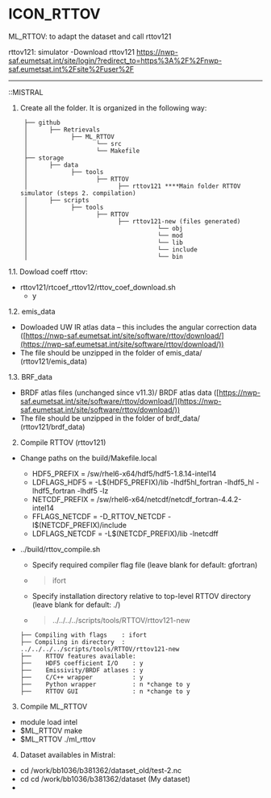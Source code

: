 # ICON_RTTOV


ML_RTTOV: to adapt the dataset and call rttov121

rttov121: simulator
 -Download rttov121 https://nwp-saf.eumetsat.int/site/login/?redirect_to=https%3A%2F%2Fnwp-saf.eumetsat.int%2Fsite%2Fuser%2F

----------
::MISTRAL
1. Create all the folder. It is organized in the following way:
 
        ├── github
        │      ├── Retrievals
        │            ├── ML_RTTOV
        │                   └── src
        │                   └── Makefile
        ├── storage
        │      ├── data
        │            ├── tools
        │                   ├── RTTOV
        │                         ├── rttov121 ****Main folder RTTOV simulator (steps 2. compilation)
        │      ├── scripts
        │            ├── tools
        │                   ├── RTTOV
        │                         ├── rttov121-new (files generated)
        │                                    └── obj
        │                                    └── mod
        │                                    └── lib
        │                                    └── include
        │                                    └── bin


1.1. Dowload coeff rttov:
  - rttov121/rtcoef_rttov12/rttov_coef_download.sh
    - y
    
1.2. emis_data
  - Dowloaded UW IR atlas data – this includes the angular correction data ([https://nwp-saf.eumetsat.int/site/software/rttov/download/](https://nwp-saf.eumetsat.int/site/software/rttov/download/))
  - The file should be unzipped in the folder of emis_data/ (rttov121/emis_data)

1.3. BRF_data
  - BRDF atlas files (unchanged since v11.3)/ BRDF atlas data ([https://nwp-saf.eumetsat.int/site/software/rttov/download/](https://nwp-saf.eumetsat.int/site/software/rttov/download/))
  - The  file should be unzipped in the folder of brdf_data/ (rttov121/brdf_data)
   
2. Compile RTTOV (rttov121)
  -  Change paths on the build/Makefile.local
      - HDF5_PREFIX  = /sw/rhel6-x64/hdf5/hdf5-1.8.14-intel14 
      - LDFLAGS_HDF5 = -L$(HDF5_PREFIX)/lib -lhdf5hl_fortran -lhdf5_hl -lhdf5_fortran -lhdf5 -lz
      - NETCDF_PREFIX  = /sw/rhel6-x64/netcdf/netcdf_fortran-4.4.2-intel14
      - FFLAGS_NETCDF  = -D_RTTOV_NETCDF -I$(NETCDF_PREFIX)/include
      - LDFLAGS_NETCDF = -L$(NETCDF_PREFIX)/lib -lnetcdff
  
  - ../build/rttov_compile.sh
      - Specify required compiler flag file (leave blank for default: gfortran)
       -  > ifort
      - Specify installation directory relative to top-level RTTOV directory (leave blank for default: ./)
       - > ../../../../scripts/tools/RTTOV/rttov121-new
  
        ├── Compiling with flags    : ifort
        ├── Compiling in directory  : ../../../../scripts/tools/RTTOV/rttov121-new
        ├──    RTTOV features available:
        ├──    HDF5 coefficient I/O    : y
        ├──    Emissivity/BRDF atlases : y
        ├──    C/C++ wrapper           : y
        ├──    Python wrapper          : n *change to y
        ├──    RTTOV GUI               : n *change to y 
     

    
3. Compile ML_RTTOV
  - module load intel
  - $ML_RTTOV   make
  - $ML_RTTOV ./ml_rttov

4. Dataset availables in Mistral:
 - cd /work/bb1036/b381362/dataset_old/test-2.nc
 - cd cd /work/bb1036/b381362/dataset (My dataset)
 -

